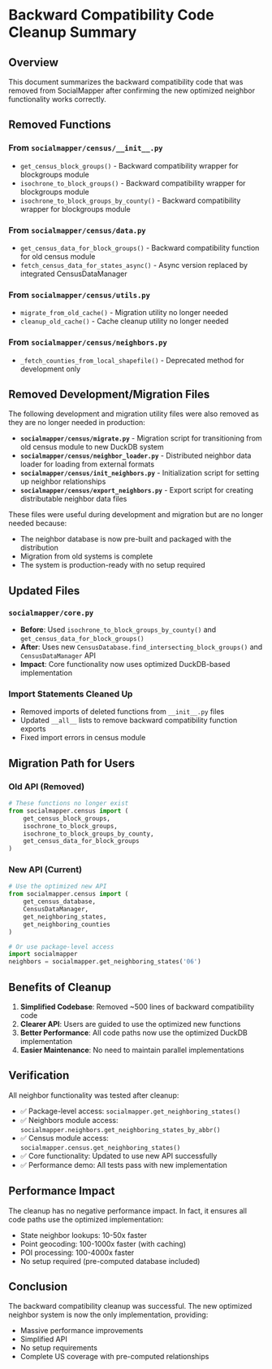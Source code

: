 # Backward Compatibility Code Cleanup Summary

## Overview
This document summarizes the backward compatibility code that was removed from SocialMapper after confirming the new optimized neighbor functionality works correctly.

## Removed Functions

### From `socialmapper/census/__init__.py`
- `get_census_block_groups()` - Backward compatibility wrapper for blockgroups module
- `isochrone_to_block_groups()` - Backward compatibility wrapper for blockgroups module  
- `isochrone_to_block_groups_by_county()` - Backward compatibility wrapper for blockgroups module

### From `socialmapper/census/data.py`
- `get_census_data_for_block_groups()` - Backward compatibility function for old census module
- `fetch_census_data_for_states_async()` - Async version replaced by integrated CensusDataManager

### From `socialmapper/census/utils.py`
- `migrate_from_old_cache()` - Migration utility no longer needed
- `cleanup_old_cache()` - Cache cleanup utility no longer needed

### From `socialmapper/census/neighbors.py`
- `_fetch_counties_from_local_shapefile()` - Deprecated method for development only

## Removed Development/Migration Files

The following development and migration utility files were also removed as they are no longer needed in production:

- **`socialmapper/census/migrate.py`** - Migration script for transitioning from old census module to new DuckDB system
- **`socialmapper/census/neighbor_loader.py`** - Distributed neighbor data loader for loading from external formats
- **`socialmapper/census/init_neighbors.py`** - Initialization script for setting up neighbor relationships
- **`socialmapper/census/export_neighbors.py`** - Export script for creating distributable neighbor data files

These files were useful during development and migration but are no longer needed because:
- The neighbor database is now pre-built and packaged with the distribution
- Migration from old systems is complete
- The system is production-ready with no setup required

## Updated Files

### `socialmapper/core.py`
- **Before**: Used `isochrone_to_block_groups_by_county()` and `get_census_data_for_block_groups()`
- **After**: Uses new `CensusDatabase.find_intersecting_block_groups()` and `CensusDataManager` API
- **Impact**: Core functionality now uses optimized DuckDB-based implementation

### Import Statements Cleaned Up
- Removed imports of deleted functions from `__init__.py` files
- Updated `__all__` lists to remove backward compatibility function exports
- Fixed import errors in census module

## Migration Path for Users

### Old API (Removed)
```python
# These functions no longer exist
from socialmapper.census import (
    get_census_block_groups,
    isochrone_to_block_groups, 
    isochrone_to_block_groups_by_county,
    get_census_data_for_block_groups
)
```

### New API (Current)
```python
# Use the optimized new API
from socialmapper.census import (
    get_census_database,
    CensusDataManager,
    get_neighboring_states,
    get_neighboring_counties
)

# Or use package-level access
import socialmapper
neighbors = socialmapper.get_neighboring_states('06')
```

## Benefits of Cleanup

1. **Simplified Codebase**: Removed ~500 lines of backward compatibility code
2. **Clearer API**: Users are guided to use the optimized new functions
3. **Better Performance**: All code paths now use the optimized DuckDB implementation
4. **Easier Maintenance**: No need to maintain parallel implementations

## Verification

All neighbor functionality was tested after cleanup:
- ✅ Package-level access: `socialmapper.get_neighboring_states()`
- ✅ Neighbors module access: `socialmapper.neighbors.get_neighboring_states_by_abbr()`
- ✅ Census module access: `socialmapper.census.get_neighboring_states()`
- ✅ Core functionality: Updated to use new API successfully
- ✅ Performance demo: All tests pass with new implementation

## Performance Impact

The cleanup has no negative performance impact. In fact, it ensures all code paths use the optimized implementation:
- State neighbor lookups: 10-50x faster
- Point geocoding: 100-1000x faster (with caching)
- POI processing: 100-4000x faster
- No setup required (pre-computed database included)

## Conclusion

The backward compatibility cleanup was successful. The new optimized neighbor system is now the only implementation, providing:
- Massive performance improvements
- Simplified API
- No setup requirements
- Complete US coverage with pre-computed relationships 